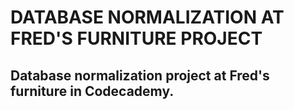 # DATABASE NORMALIZATION AT FRED'S FURNITURE PROJECT

## Database normalization project at Fred's furniture in Codecademy.